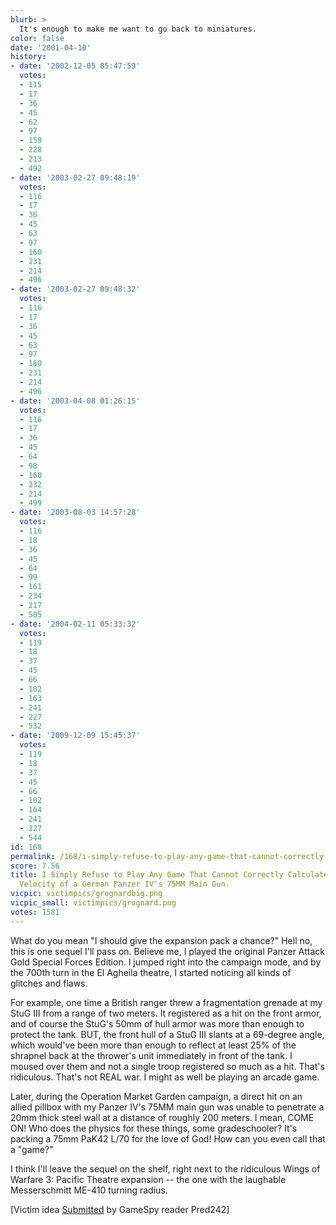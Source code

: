 ```yaml
---
blurb: >
  It's enough to make me want to go back to miniatures.
color: false
date: '2001-04-10'
history:
- date: '2002-12-05 05:47:59'
  votes:
  - 115
  - 17
  - 36
  - 45
  - 62
  - 97
  - 159
  - 228
  - 213
  - 492
- date: '2003-02-27 09:48:19'
  votes:
  - 116
  - 17
  - 36
  - 45
  - 63
  - 97
  - 160
  - 231
  - 214
  - 496
- date: '2003-02-27 09:48:32'
  votes:
  - 116
  - 17
  - 36
  - 45
  - 63
  - 97
  - 160
  - 231
  - 214
  - 496
- date: '2003-04-08 01:26:15'
  votes:
  - 116
  - 17
  - 36
  - 45
  - 64
  - 98
  - 160
  - 232
  - 214
  - 499
- date: '2003-08-03 14:57:28'
  votes:
  - 116
  - 18
  - 36
  - 45
  - 64
  - 99
  - 161
  - 234
  - 217
  - 505
- date: '2004-02-11 05:33:32'
  votes:
  - 119
  - 18
  - 37
  - 45
  - 66
  - 102
  - 163
  - 241
  - 227
  - 532
- date: '2009-12-09 15:45:37'
  votes:
  - 119
  - 18
  - 37
  - 45
  - 66
  - 102
  - 164
  - 241
  - 227
  - 544
id: 168
permalink: /168/i-simply-refuse-to-play-any-game-that-cannot-correctly-calculate-the-muzzle-velocity-of-a-german-panzer-ivs-75mm-main-gun/
score: 7.56
title: I Simply Refuse to Play Any Game That Cannot Correctly Calculate the Muzzle
  Velocity of a German Panzer IV's 75MM Main Gun.
vicpic: victimpics/grognardbig.png
vicpic_small: victimpics/grognard.png
votes: 1581
---
```


What do you mean "I should give the expansion pack a chance?" Hell no,
this is one sequel I'll pass on. Believe me, I played the original
Panzer Attack Gold Special Forces Edition. I jumped right into the
campaign mode, and by the 700th turn in the El Agheila theatre, I
started noticing all kinds of glitches and flaws.

For example, one time a British ranger threw a fragmentation grenade at
my StuG III from a range of two meters. It registered as a hit on the
front armor, and of course the StuG's 50mm of hull armor was more than
enough to protect the tank. BUT, the front hull of a StuG III slants at
a 69-degree angle, which would've been more than enough to reflect at
least 25% of the shrapnel back at the thrower's unit immediately in
front of the tank. I moused over them and not a single troop registered
so much as a hit. That's ridiculous. That's not REAL war. I might as
well be playing an arcade game.

Later, during the Operation Market Garden campaign, a direct hit on an
allied pillbox with my Panzer IV's 75MM main gun was unable to penetrate
a 20mm thick steel wall at a distance of roughly 200 meters. I mean,
COME ON! Who does the physics for these things, some gradeschooler? It's
packing a 75mm PaK42 L/70 for the love of God! How can you even call
that a "game?"

I think I'll leave the sequel on the shelf, right next to the ridiculous
Wings of Warfare 3: Pacific Theatre expansion -- the one with the
laughable Messerschmitt ME-410 turning radius.

\[Victim idea [Submitted](mailto:feedback@gamespy.com) by GameSpy reader
Pred242\]